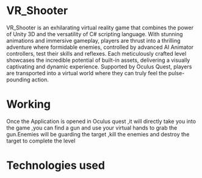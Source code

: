 # VR_Shooter
VR_Shooter is an exhilarating virtual reality game that combines the power of Unity 3D and the versatility of C# scripting language. With stunning animations and immersive gameplay, players are thrust into a thrilling adventure where formidable enemies, controlled by advanced AI Animator controllers, test their skills and reflexes. Each meticulously crafted level showcases the incredible potential of built-in assets, delivering a visually captivating and dynamic experience. Supported by Oculus Quest, players are transported into a virtual world where they can truly feel the pulse-pounding action.

# Working
Once the Application is opened in Oculus quest ,it will directly take you into the game ,you can find a gun and use your virtual hands to grab the gun.Enemies will be guarding the target ,kill the enemies and destroy the target to complete the level

# Technologies used
